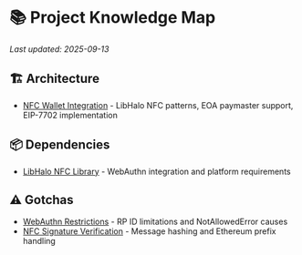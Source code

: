 # 📚 Project Knowledge Map

*Last updated: 2025-09-13*

## 🏗️ Architecture
- [NFC Wallet Integration](architecture/nfc-wallet-integration.md) - LibHalo NFC patterns, EOA paymaster support, EIP-7702 implementation

## 📦 Dependencies
- [LibHalo NFC Library](dependencies/libhalo.md) - WebAuthn integration and platform requirements

## ⚠️ Gotchas
- [WebAuthn Restrictions](gotchas/webauthn-restrictions.md) - RP ID limitations and NotAllowedError causes
- [NFC Signature Verification](gotchas/nfc-signature-verification.md) - Message hashing and Ethereum prefix handling